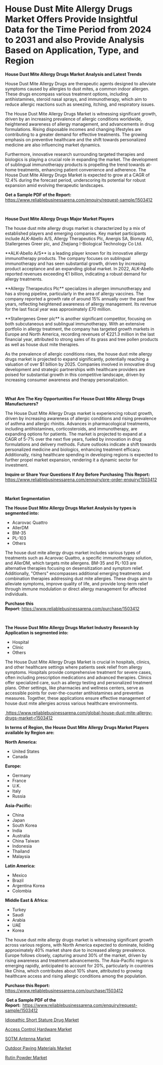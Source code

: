 <p><h1>House Dust Mite Allergy Drugs Market Offers Provide Insightful Data for the Time Period from 2024 to 2031 and also Provide Analysis Based on Application, Type, and Region</h1></p><p><strong>House Dust Mite Allergy Drugs Market Analysis and Latest Trends</strong></p>
<p><p>House Dust Mite Allergy Drugs are therapeutic agents designed to alleviate symptoms caused by allergies to dust mites, a common indoor allergen. These drugs encompass various treatment options, including antihistamines, steroid nasal sprays, and immunotherapy, which aim to reduce allergic reactions such as sneezing, itching, and respiratory issues.</p><p>The House Dust Mite Allergy Drugs Market is witnessing significant growth, driven by an increasing prevalence of allergic conditions worldwide, heightened awareness of allergy management, and advancements in drug formulations. Rising disposable incomes and changing lifestyles are contributing to a greater demand for effective treatments. The growing emphasis on preventive healthcare and the shift towards personalized medicine are also influencing market dynamics.</p><p>Furthermore, innovative research surrounding targeted therapies and biologics is playing a crucial role in expanding the market. The development of sublingual immunotherapy products is propelling the trend towards at-home treatments, enhancing patient convenience and adherence. The House Dust Mite Allergy Drugs Market is expected to grow at a CAGR of 12.4% during the forecast period, underscoring its potential for robust expansion amid evolving therapeutic landscapes.</p></p>
<p><strong>Get a Sample PDF of the Report:&nbsp;</strong> <a href="https://www.reliablebusinessarena.com/enquiry/request-sample/1503412?utm_campaign=1941&utm_medium=2&utm_source=Github&utm_content=ia&utm_term=27122024&utm_id=house-dust-mite-allergy-drugs">https://www.reliablebusinessarena.com/enquiry/request-sample/1503412</a></p>
<p>&nbsp;</p>
<p><strong>House Dust Mite Allergy Drugs Major Market Players</strong></p>
<p><p>The house dust mite allergy drugs market is characterized by a mix of established players and emerging companies. Key market participants include ALK-Abello A/S, Allergy Therapeutics Plc, Anergis SA, Biomay AG, Stallergenes Greer plc, and Zhejiang I-Biological Technology Co Ltd. </p><p>**ALK-Abello A/S** is a leading player known for its innovative allergy immunotherapy products. The company focuses on sublingual immunotherapy and has seen substantial growth, driven by increasing product acceptance and an expanding global market. In 2022, ALK-Abello reported revenues exceeding €1 billion, indicating a robust demand for allergy treatments.</p><p>**Allergy Therapeutics Plc** specializes in allergen immunotherapy and has a strong pipeline, particularly in the area of allergy vaccines. The company reported a growth rate of around 15% annually over the past few years, reflecting heightened awareness of allergy management. Its revenue for the last fiscal year was approximately £70 million.</p><p>**Stallergenes Greer plc** is another significant competitor, focusing on both subcutaneous and sublingual immunotherapy. With an extensive portfolio in allergy treatment, the company has targeted growth markets in Europe and North America, recording revenues of €221.3 million in the last financial year, attributed to strong sales of its grass and tree pollen products as well as house dust mite therapies.</p><p>As the prevalence of allergic conditions rises, the house dust mite allergy drugs market is projected to expand significantly, potentially reaching a valuation of over $1 billion by 2025. Companies involved in innovative drug development and strategic partnerships with healthcare providers are poised for substantial growth in this competitive landscape, driven by increasing consumer awareness and therapy personalization.</p></p>
<p>&nbsp;</p>
<p><strong>What Are The Key Opportunities For House Dust Mite Allergy Drugs Manufacturers?</strong></p>
<p><p>The House Dust Mite Allergy Drugs market is experiencing robust growth, driven by increasing awareness of allergic conditions and rising prevalence of asthma and allergic rhinitis. Advances in pharmacological treatments, including antihistamines, corticosteroids, and immunotherapy, are expanding options for patients. The market is projected to expand at a CAGR of 5-7% over the next five years, fueled by innovation in drug formulations and delivery methods. Future outlooks indicate a shift towards personalized medicine and biologics, enhancing treatment efficacy. Additionally, rising healthcare spending in developing regions is expected to further propel market expansion, rendering it a dynamic sector for investment.</p></p>
<p><strong>Inquire or Share Your Questions If Any Before Purchasing This Report:</strong> <a href="https://www.reliablebusinessarena.com/enquiry/pre-order-enquiry/1503412?utm_campaign=1941&utm_medium=2&utm_source=Github&utm_content=ia&utm_term=27122024&utm_id=house-dust-mite-allergy-drugs">https://www.reliablebusinessarena.com/enquiry/pre-order-enquiry/1503412</a></p>
<p>&nbsp;</p>
<p><strong>Market Segmentation</strong></p>
<p><strong>The House Dust Mite Allergy Drugs Market Analysis by types is segmented into:</strong></p>
<p><ul><li>Acarovac Quattro</li><li>AllerDM</li><li>BM-35</li><li>PL-103</li><li>Others</li></ul></p>
<p><p>The house dust mite allergy drugs market includes various types of treatments such as Acarovac Quattro, a specific immunotherapy solution, and AllerDM, which targets mite allergens. BM-35 and PL-103 are alternative therapies focusing on desensitization and symptom relief. Additionally, "Others" encompasses additional emerging treatments and combination therapies addressing dust mite allergies. These drugs aim to alleviate symptoms, improve quality of life, and provide long-term relief through immune modulation or direct allergy management for affected individuals.</p></p>
<p><strong>Purchase this Report:&nbsp;</strong><a href="https://www.reliablebusinessarena.com/purchase/1503412?utm_campaign=1941&utm_medium=2&utm_source=Github&utm_content=ia&utm_term=27122024&utm_id=house-dust-mite-allergy-drugs">https://www.reliablebusinessarena.com/purchase/1503412</a></p>
<p>&nbsp;</p>
<p><strong>The House Dust Mite Allergy Drugs Market Industry Research by Application is segmented into:</strong></p>
<p><ul><li>Hospital</li><li>Clinic</li><li>Others</li></ul></p>
<p><p>The House Dust Mite Allergy Drugs Market is crucial in hospitals, clinics, and other healthcare settings where patients seek relief from allergy symptoms. Hospitals provide comprehensive treatment for severe cases, often including prescription medications and advanced therapies. Clinics offer specialized care, such as allergy testing and personalized treatment plans. Other settings, like pharmacies and wellness centers, serve as accessible points for over-the-counter antihistamines and preventive measures. Together, these applications ensure effective management of house dust mite allergies across various healthcare environments.</p></p>
<p><a href="https://www.reliablebusinessarena.com/global-house-dust-mite-allergy-drugs-market-r1503412?utm_campaign=1941&utm_medium=2&utm_source=Github&utm_content=ia&utm_term=27122024&utm_id=house-dust-mite-allergy-drugs">&nbsp;https://www.reliablebusinessarena.com/global-house-dust-mite-allergy-drugs-market-r1503412</a></p>
<p><strong>In terms of Region, the House Dust Mite Allergy Drugs Market Players available by Region are:</strong></p>
<p>
    <p> <strong> North America: </strong>
        <ul>
            <li>United States</li>
            <li>Canada</li>
        </ul>
        </p> 
    <p> <strong> Europe: </strong>
        <ul>
            <li>Germany</li>
            <li>France</li>
            <li>U.K.</li>
            <li>Italy</li>
            <li>Russia</li>
        </ul>
        </p> 
    <p> <strong> Asia-Pacific: </strong>
        <ul>
            <li>China</li>
            <li>Japan</li>
            <li>South Korea</li>
            <li>India</li>
            <li>Australia</li>
            <li>China Taiwan</li>
            <li>Indonesia</li>
            <li>Thailand</li>
            <li>Malaysia</li>
        </ul>
        </p> 
    <p> <strong> Latin America: </strong>
        <ul>
            <li>Mexico</li>
            <li>Brazil</li>
            <li>Argentina Korea</li>
            <li>Colombia</li>
        </ul>
        </p> 
    <p> <strong> Middle East & Africa: </strong>
        <ul>
            <li>Turkey</li>
            <li>Saudi</li>
            <li>Arabia</li>
            <li>UAE</li>
            <li>Korea</li>
        </ul>
    </p>
    </p>
<p><p>The house dust mite allergy drugs market is witnessing significant growth across various regions, with North America expected to dominate, holding approximately 40% market share due to increased allergy prevalence. Europe follows closely, capturing around 30% of the market, driven by rising awareness and treatment advancements. The Asia-Pacific region is emerging rapidly, anticipated to account for 20%, particularly in countries like China, which contributes about 10% share, attributed to growing healthcare access and rising allergic conditions among the population.</p></p>
<p><strong>Purchase this Report: </strong><a href="https://www.reliablebusinessarena.com/purchase/1503412?utm_campaign=1941&utm_medium=2&utm_source=Github&utm_content=ia&utm_term=27122024&utm_id=house-dust-mite-allergy-drugs">https://www.reliablebusinessarena.com/purchase/1503412</a></p>
<p>&nbsp;<strong>Get a Sample PDF of the Report:&nbsp;&nbsp;</strong><a href="https://www.reliablebusinessarena.com/enquiry/request-sample/1503412?utm_campaign=1941&utm_medium=2&utm_source=Github&utm_content=ia&utm_term=27122024&utm_id=house-dust-mite-allergy-drugs">https://www.reliablebusinessarena.com/enquiry/request-sample/1503412</a></p>
<p><strong></strong></p>
<p><p><a href="https://github.com/mahnoor2003/Market-Research-Report-List-6/blob/main/idiopathic-short-stature-drug-market.md?utm_campaign=1941&utm_medium=2&utm_source=Github&utm_content=ia&utm_term=27122024&utm_id=house-dust-mite-allergy-drugs">Idiopathic Short Stature Drug Market</a></p><p><a href="https://www.linkedin.com/pulse/examining-access-control-hardware-market-growth-size-trends-using-op9vf?utm_campaign=1941&utm_medium=2&utm_source=Github&utm_content=ia&utm_term=27122024&utm_id=house-dust-mite-allergy-drugs">Access Control Hardware Market</a></p><p><a href="https://www.linkedin.com/pulse/sotm-antenna-market-regional-outlook-competition-2024-2031-zf3cf?utm_campaign=1941&utm_medium=2&utm_source=Github&utm_content=ia&utm_term=27122024&utm_id=house-dust-mite-allergy-drugs">SOTM Antenna Market</a></p><p><a href="https://www.linkedin.com/pulse/outdoor-paving-materials-market-size-forecast-from-2024-2031-ehgef?utm_campaign=1941&utm_medium=2&utm_source=Github&utm_content=ia&utm_term=27122024&utm_id=house-dust-mite-allergy-drugs">Outdoor Paving Materials Market</a></p><p><a href="https://www.linkedin.com/pulse/c-glance-reports-anmec?utm_campaign=1941&utm_medium=2&utm_source=Github&utm_content=ia&utm_term=27122024&utm_id=house-dust-mite-allergy-drugs">Rutin Powder Market</a></p></p>